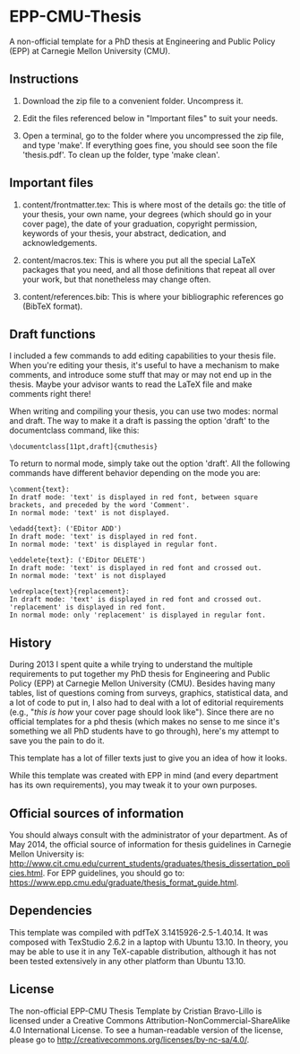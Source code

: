 EPP-CMU-Thesis
==============

A non-official template for a PhD thesis at Engineering and Public Policy (EPP) at Carnegie Mellon University (CMU).

Instructions
------------

1. Download the zip file to a convenient folder. Uncompress it.

2. Edit the files referenced below in "Important files" to suit your needs.

3. Open a terminal, go to the folder where you uncompressed the zip file, and type 'make'. If everything goes fine,
you should see soon the file 'thesis.pdf'. To clean up the folder, type 'make clean'.


Important files
---------------
1. content/frontmatter.tex: This is where most of the details go: the title of your thesis, your own name, your degrees
(which should go in your cover page), the date of your graduation, copyright permission, keywords of your thesis, your
abstract, dedication, and acknowledgements.

2. content/macros.tex: This is where you put all the special LaTeX packages that you need, and all those definitions that
repeat all over your work, but that nonetheless may change often.

3. content/references.bib: This is where your bibliographic references go (BibTeX format).


Draft functions
---------------

I included a few commands to add editing capabilities to your thesis file. When you're editing your thesis, it's useful
to have a mechanism to make comments, and introduce some stuff that may or may not end up in the thesis. Maybe your advisor
wants to read the LaTeX file and make comments right there!

When writing and compiling your thesis, you can use two modes: normal and draft. The way to make it a draft is passing the
option 'draft' to the documentclass command, like this:

	\documentclass[11pt,draft]{cmuthesis}

To return to normal mode, simply take out the option 'draft'. All the following commands have different behavior depending
on the mode you are:

	\comment{text}:
	In dratf mode: 'text' is displayed in red font, between square brackets, and preceded by the word 'Comment'.
	In normal mode: 'text' is not displayed.

	\edadd{text}: ('EDitor ADD')
	In draft mode: 'text' is displayed in red font.
	In normal mode: 'text' is displayed in regular font.

	\eddelete{text}: ('EDitor DELETE')
	In draft mode: 'text' is displayed in red font and crossed out.
	In normal mode: 'text' is not displayed

	\edreplace{text}{replacement}:
	In draft mode: 'text' is displayed in red font and crossed out. 'replacement' is displayed in red font.
	In normal mode: only 'replacement' is displayed in regular font.


History
-------
During 2013 I spent quite a while trying to understand the multiple requirements to put together my PhD thesis for
Engineering and Public Policy (EPP) at Carnegie Mellon University (CMU).  Besides having many tables, list of questions
coming from surveys, graphics, statistical data, and a lot of code to put in, I also had to deal with a lot of
editorial requirements (e.g., "*this is how* your cover page should look like").  Since there are no official templates
for a phd thesis (which makes no sense to me since it's something we all PhD students have to go through), here's my
attempt to save you the pain to do it.

This template has a lot of filler texts just to give you an idea of how it looks.

While this template was created with EPP in mind (and every department has its own requirements), you may tweak it to
your own purposes.


Official sources of information
-------------------------------
You should always consult with the administrator of your department. As of May 2014, the official source of information
for thesis guidelines in Carnegie Mellon University is:
http://www.cit.cmu.edu/current_students/graduates/thesis_dissertation_policies.html.  For EPP guidelines, you should go
to: https://www.epp.cmu.edu/graduate/thesis_format_guide.html.


Dependencies
------------
This template was compiled with pdfTeX 3.1415926-2.5-1.40.14. It was composed with TexStudio 2.6.2 in a laptop with
Ubuntu 13.10. In theory, you may be able to use it in any TeX-capable distribution, although it has not been tested
extensively in any other platform than Ubuntu 13.10.


License
-------
The non-official EPP-CMU Thesis Template by Cristian Bravo-Lillo is licensed under a Creative Commons
Attribution-NonCommercial-ShareAlike 4.0 International License. To see a human-readable version of the license, please go to
http://creativecommons.org/licenses/by-nc-sa/4.0/.
